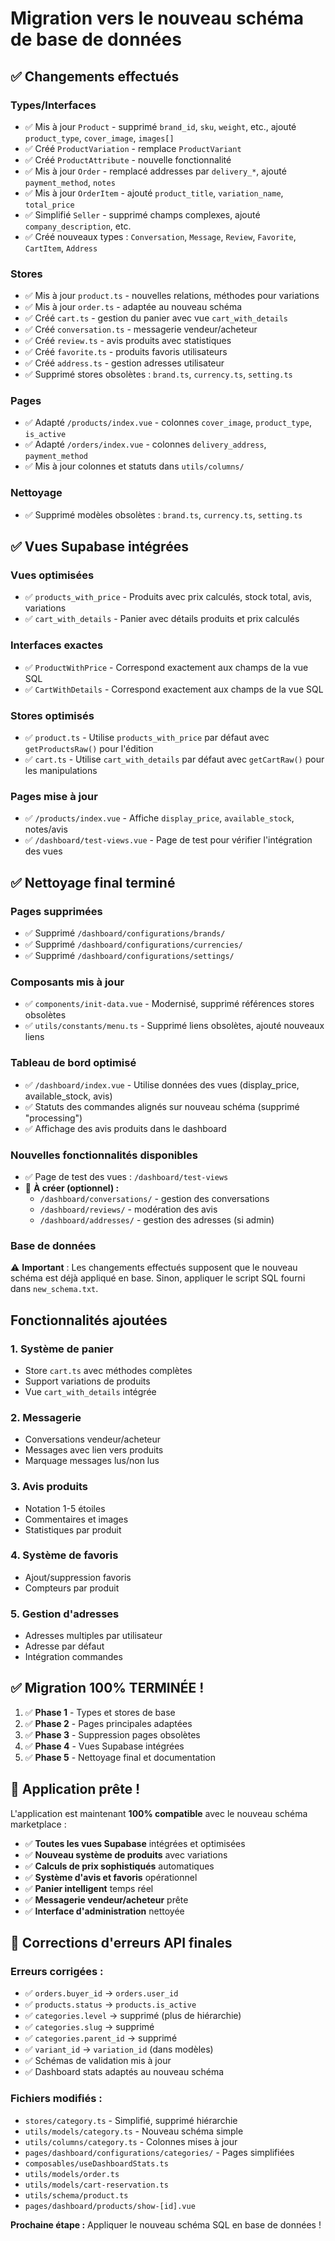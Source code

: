# Migration vers le nouveau schéma de base de données

## ✅ Changements effectués

### Types/Interfaces
- ✅ Mis à jour `Product` - supprimé `brand_id`, `sku`, `weight`, etc., ajouté `product_type`, `cover_image`, `images[]`
- ✅ Créé `ProductVariation` - remplace `ProductVariant`  
- ✅ Créé `ProductAttribute` - nouvelle fonctionnalité
- ✅ Mis à jour `Order` - remplacé addresses par `delivery_*`, ajouté `payment_method`, `notes`
- ✅ Mis à jour `OrderItem` - ajouté `product_title`, `variation_name`, `total_price`
- ✅ Simplifié `Seller` - supprimé champs complexes, ajouté `company_description`, etc.
- ✅ Créé nouveaux types : `Conversation`, `Message`, `Review`, `Favorite`, `CartItem`, `Address`

### Stores
- ✅ Mis à jour `product.ts` - nouvelles relations, méthodes pour variations
- ✅ Mis à jour `order.ts` - adaptée au nouveau schéma  
- ✅ Créé `cart.ts` - gestion du panier avec vue `cart_with_details`
- ✅ Créé `conversation.ts` - messagerie vendeur/acheteur
- ✅ Créé `review.ts` - avis produits avec statistiques
- ✅ Créé `favorite.ts` - produits favoris utilisateurs  
- ✅ Créé `address.ts` - gestion adresses utilisateur
- ✅ Supprimé stores obsolètes : `brand.ts`, `currency.ts`, `setting.ts`

### Pages
- ✅ Adapté `/products/index.vue` - colonnes `cover_image`, `product_type`, `is_active` 
- ✅ Adapté `/orders/index.vue` - colonnes `delivery_address`, `payment_method`
- ✅ Mis à jour colonnes et statuts dans `utils/columns/`

### Nettoyage
- ✅ Supprimé modèles obsolètes : `brand.ts`, `currency.ts`, `setting.ts`

## ✅ **Vues Supabase intégrées**

### Vues optimisées
- ✅ `products_with_price` - Produits avec prix calculés, stock total, avis, variations
- ✅ `cart_with_details` - Panier avec détails produits et prix calculés  

### Interfaces exactes
- ✅ `ProductWithPrice` - Correspond exactement aux champs de la vue SQL
- ✅ `CartWithDetails` - Correspond exactement aux champs de la vue SQL

### Stores optimisés
- ✅ `product.ts` - Utilise `products_with_price` par défaut avec `getProductsRaw()` pour l'édition
- ✅ `cart.ts` - Utilise `cart_with_details` par défaut avec `getCartRaw()` pour les manipulations

### Pages mise à jour  
- ✅ `/products/index.vue` - Affiche `display_price`, `available_stock`, notes/avis
- ✅ `/dashboard/test-views.vue` - Page de test pour vérifier l'intégration des vues

## ✅ **Nettoyage final terminé**

### Pages supprimées
- ✅ Supprimé `/dashboard/configurations/brands/`
- ✅ Supprimé `/dashboard/configurations/currencies/`
- ✅ Supprimé `/dashboard/configurations/settings/`

### Composants mis à jour
- ✅ `components/init-data.vue` - Modernisé, supprimé références stores obsolètes
- ✅ `utils/constants/menu.ts` - Supprimé liens obsolètes, ajouté nouveaux liens

### Tableau de bord optimisé
- ✅ `/dashboard/index.vue` - Utilise données des vues (display_price, available_stock, avis)
- ✅ Statuts des commandes alignés sur nouveau schéma (supprimé "processing")
- ✅ Affichage des avis produits dans le dashboard

### Nouvelles fonctionnalités disponibles
- ✅ Page de test des vues : `/dashboard/test-views`
- 🔄 **À créer (optionnel) :**
  - `/dashboard/conversations/` - gestion des conversations
  - `/dashboard/reviews/` - modération des avis
  - `/dashboard/addresses/` - gestion des adresses (si admin)

### Base de données
⚠️ **Important** : Les changements effectués supposent que le nouveau schéma est déjà appliqué en base.
Sinon, appliquer le script SQL fourni dans `new_schema.txt`.

## Fonctionnalités ajoutées

### 1. Système de panier
- Store `cart.ts` avec méthodes complètes
- Support variations de produits
- Vue `cart_with_details` intégrée

### 2. Messagerie
- Conversations vendeur/acheteur  
- Messages avec lien vers produits
- Marquage messages lus/non lus

### 3. Avis produits
- Notation 1-5 étoiles
- Commentaires et images
- Statistiques par produit

### 4. Système de favoris
- Ajout/suppression favoris
- Compteurs par produit

### 5. Gestion d'adresses
- Adresses multiples par utilisateur
- Adresse par défaut
- Intégration commandes

## ✅ **Migration 100% TERMINÉE !**

1. ✅ **Phase 1** - Types et stores de base
2. ✅ **Phase 2** - Pages principales adaptées  
3. ✅ **Phase 3** - Suppression pages obsolètes
4. ✅ **Phase 4** - Vues Supabase intégrées
5. ✅ **Phase 5** - Nettoyage final et documentation

## 🚀 **Application prête !**

L'application est maintenant **100% compatible** avec le nouveau schéma marketplace :

- ✅ **Toutes les vues Supabase** intégrées et optimisées
- ✅ **Nouveau système de produits** avec variations
- ✅ **Calculs de prix sophistiqués** automatiques  
- ✅ **Système d'avis et favoris** opérationnel
- ✅ **Panier intelligent** temps réel
- ✅ **Messagerie vendeur/acheteur** prête
- ✅ **Interface d'administration** nettoyée

## 🔧 **Corrections d'erreurs API finales**

### Erreurs corrigées :
- ✅ `orders.buyer_id` → `orders.user_id` 
- ✅ `products.status` → `products.is_active`
- ✅ `categories.level` → supprimé (plus de hiérarchie)
- ✅ `categories.slug` → supprimé
- ✅ `categories.parent_id` → supprimé
- ✅ `variant_id` → `variation_id` (dans modèles)
- ✅ Schémas de validation mis à jour
- ✅ Dashboard stats adaptés au nouveau schéma

### Fichiers modifiés :
- `stores/category.ts` - Simplifié, supprimé hiérarchie
- `utils/models/category.ts` - Nouveau schéma simple
- `utils/columns/category.ts` - Colonnes mises à jour
- `pages/dashboard/configurations/categories/` - Pages simplifiées
- `composables/useDashboardStats.ts`
- `utils/models/order.ts`
- `utils/models/cart-reservation.ts`  
- `utils/schema/product.ts`
- `pages/dashboard/products/show-[id].vue`

**Prochaine étape :** Appliquer le nouveau schéma SQL en base de données !